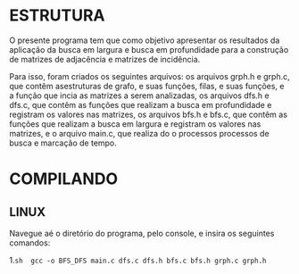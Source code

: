 # ESTRUTURA
<p>O presente programa tem que como objetivo apresentar os resultados da aplicação
da busca em largura e busca em profundidade para a construção de matrizes de
adjacência e matrizes de incidência.<p>
<p>Para isso, foram criados os seguintes arquivos: os arquivos grph.h e grph.c, 
que contêm asestruturas de grafo, e suas funções, filas, e suas funções, e
a função que incia as matrizes a serem analizadas, os arquivos dfs.h e dfs.c,
que contêm as funções que realizam a busca em profundidade e registram os 
valores nas matrizes, os arquivos bfs.h e bfs.c, que contêm as funções que 
realizam a busca em largura e registram os valores nas matrizes, e o arquivo
main.c, que realiza do o processos processos de busca e marcação de tempo.<p>

# COMPILANDO
## LINUX
Navegue aé o diretório do programa, pelo console, e insira os seguintes comandos:
  
1.```sh  gcc -o BFS_DFS main.c dfs.c dfs.h bfs.c bfs.h grph.c grph.h  ```
  

